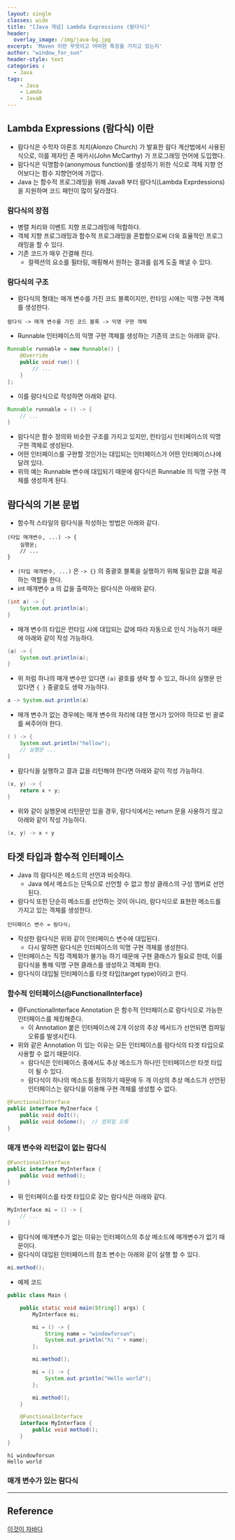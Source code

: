 ```yaml
--- 
layout: single
classes: wide
title: "[Java 개념] Lambda Expressions (람다식)"
header:
  overlay_image: /img/java-bg.jpg
excerpt: 'Maven 이란 무엇이고 어떠한 특징을 가지고 있는지'
author: "window_for_sun"
header-style: text
categories :
  - Java
tags:
    - Java
    - Lamda
    - Java8
---  
```


## Lambda Expressions (람다식) 이란
- 람다식은 수학자 아론조 처치(Alonzo Church) 가 발표한 람다 계산법에서 사용된 식으로, 이를 제자인 존 매카시(John McCarthy) 가 프로그래밍 언어에 도입했다.
- 람다식은 익명함수(anonymous function)를 생성하기 위한 식으로 객체 지향 언어보다는 함수 지향언어에 가깝다.
- Java 는 함수적 프로그래밍을 위해 Java8 부터 람다식(Lambda Exprdessions)을 지원하며 코드 패턴이 많이 달라졌다.

### 람다식의 장점
- 병렬 처리와 이벤트 지향 프로그래밍에 적합하다.
- 객체 지향 프로그래밍과 함수적 프로그래밍을 혼합함으로써 더욱 효율적인 프로그래밍을 할 수 있다.
- 기존 코드가 매우 간결해 진다.
	- 컬렉션의 요소를 필터링, 매핑해서 원하는 결과를 쉽게 도출 해낼 수 있다.
	
### 람다식의 구조
- 람다식의 형태는 매개 변수를 가진 코드 블록이지만, 런타임 시에는 익명 구현 객체를 생성한다.

```
람다식 -> 매개 변수를 가진 코드 블록 -> 익명 구현 객체
```  

- Runnable 인터페이스의 익명 구현 객체를 생성하는 기존의 코드는 아래와 같다.

```java
Runnable runnable = new Runnable() {
	@Override
	public void run() {
		// ...
	}
};
```  

- 이를 람다식으로 작성하면 아래와 같다.

```java
Runnable runnable = () -> {
	// ...
}
```  

- 람다식은 함수 정의와 비슷한 구조를 가지고 있지만, 런타임시 인터페이스의 익명 구현 객체로 생성된다.
- 어떤 인터페이스를 구현할 것인가는 대입되는 인터페이스가 어떤 인터페이스나에 달려 있다.
- 위의 예는 Runnable 변수에 대입되기 때문에 람다식은 Runnable 의 익명 구현 객체를 생성하게 된다.

## 람다식의 기본 문법
- 함수적 스타일의 람다식을 작성하는 방법은 아래와 같다.

```
(타입 매개변수, ...) -> {
	실행문;
	// ...
}
```  

- `(타입 매개변수, ...)` 은 `-> {}` 의 중괄호 블록을 실행하기 위해 필요한 값을 제공하는 역할을 한다.
- int 매개변수 a 의 값을 출력하는 람다식은 아래와 같다.

```java
(int a) -> {
	System.out.println(a);
}
```  

- 매개 변수의 타입은 런타임 시에 대입되는 값에 따라 자동으로 인식 가능하기 때문에 아래와 같이 작성 가능하다.

```java
(a) -> {
	System.out.println(a);	
}
```  

- 위 처럼 하나의 매개 변수만 있다면 `(a)` 괄호를 생락 할 수 있고, 하나의 실행문 만 있다면 `{ }` 중괄호도 생략 가능하다.

```java
a -> System.out.println(a)
```  

- 매개 변수가 없는 경우에는 매개 변수의 자리에 대한 명시가 있어야 하므로 빈 괄로를 써주어야 한다.

```java
( ) -> {
	System.out.println("hellow");
	// 실행문 ...
}
```  

- 람다식을 실행하고 결과 값을 리턴해야 한다면 아래와 같이 작성 가능하다.

```java
(x, y) -> {
	return x + y;
}
```  

- 위와 같이 실행문에 리턴문만 있을 경우, 람다식에서는 return 문을 사용하기 않고 아래와 같이 작성 가능하다.

```java
(x, y) -> x + y
```  

## 타겟 타입과 함수적 인터페이스
- Java 의 람다식은 메소드의 선언과 비슷하다.
	- Java 에서 메소드는 단독으로 선언할 수 없고 항상 클래스의 구성 멤버로 선언된다.
- 람다식 또한 단순히 메소드를 선언하는 것이 아니라, 람다식으로 표현한 메소드를 가지고 있는 객체를 생성한다.

```
인터페이스 변수 = 람다식;
```  

- 작성한 람다식은 위와 같이 인터페이스 변수에 대입된다.
	- 다시 말하면 람다식은 인터페이스의 익명 구현 객체를 생성한다.
- 인터페이스는 직접 객체화가 불가능 하기 때문에 구현 클래스가 필요로 한데, 이를 람다식을 통해 익명 구현 클래스를 생성하고 객체화 한다.
- 람다식이 대입될 인터페이스를 타겟 타입(target type)이라고 한다.

### 함수적 인터페이스(@FunctionalInterface)
- @FunctionalInterface Annotation 은 함수적 인터페이스로 람다식으로 가능한 인터페이스를 체킹해준다.
	- 이 Annotation 붙은 인터페이스에 2개 이상의 추상 메서드가 선언되면 컴파일 오류를 발생시킨다.
- 위와 같은 Annotation 이 있는 이유는 모든 인터페이스를 람다식의 타겟 타입으로 사용할 수 없기 때문이다.
	- 람다식은 인터페이스 중에서도 추상 메소드가 하나인 인터페이스만 타겟 타입이 될 수 있다.
	- 람다식이 하나의 메소드를 정의하기 때문에 두 개 이상의 추상 메소드가 선언된 인터페이스는 람다식을 이용해 구현 객체를 생성할 수 없다.

```java
@FunctionalInterface
public interface MyInerface {
	public void doIt();
	public void doSome();  // 컴파일 오류
}
```  

### 매개 변수와 리턴값이 없는 람다식

```java
@FunctionalInterface
public interface MyInterface {
	public void method();
}
```  

- 위 인터페이스를 타겟 타입으로 갖는 람다식은 아래와 같다.

```java
MyInterface mi = () -> {
	// ...
}
```  

- 람다식에 매개변수가 없는 이유는 인터페이스의 추상 메소드에 매개변수가 없기 때문이다.
- 람다식이 대입된 인터페이스의 참조 변수는 아래와 같이 실행 할 수 있다.

```java
mi.method();
```  

- 예제 코드

```java
public class Main {

    public static void main(String[] args) {
        MyInterface mi;

        mi = () -> {
            String name = "windowforsun";
            System.out.println("hi " + name);
        };

        mi.method();

        mi = () -> {
            System.out.println("Hello world");
        };

        mi.method();
    }

    @FunctionalInterface
    interface MyInterface {
        public void method();
    }
}
```  

```
hi windowforsun
Hello world
```  

### 매개 변수가 있는 람다식


---
## Reference
[이것이 자바다](https://book.naver.com/bookdb/book_detail.nhn?bid=8589375)   

